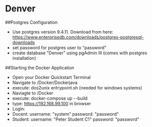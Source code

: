 # Denver

##Postgres Configuration
- Use postgres version 9.4.11. Download from here: https://www.enterprisedb.com/downloads/postgres-postgresql-downloads
- set password for postgres user to "password"
- create database "Denver" using pgAdmin III (comes with postgres installation)


##Starting the Docker Application
- Open your Docker Quickstart Terminal
- Navigate to /Docker/Dockerjava
- execute: dos2unix entrypoint.sh (needed for windows systems)
- Naviagte to /Docker
- execute: docker-compose up --build
- type: https://192.168.99.100 in browser
- Login: 
- Docent: username: "system"  password: "password"
- Student: username: "Peter Student C1"  password: "password"
